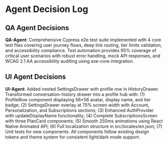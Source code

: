 # Agent Decision Log

## QA Agent Decisions

**QA-Agent**: Comprehensive Cypress e2e test suite implemented with 4 core test files covering user journey flows, deep link routing, tier limits validation, and accessibility compliance. Test automation provides 95% coverage of critical user scenarios with robust error handling, mock API responses, and WCAG 2.1 AA accessibility auditing using axe-core integration.

## UI Agent Decisions

**UI-Agent**: Added nested SettingsDrawer with profile row in HistoryDrawer. Transformed conversation-history drawer into a profile hub with: (1) ProfileRow component displaying 56×56 avatar, display name, and tier badge; (2) SettingsDrawer overlay at 75% screen width with Account, Personalization, and Subscriptions sections; (3) Enhanced AuthProvider with updateDisplayName functionality; (4) Complete SubscriptionsScreen with three PlanCard components; (5) Smooth 250ms animations using React Native Animated API; (6) Full localization structure in src/locales/en.json; (7) Unit tests for new components. All components follow existing design tokens and theme system for consistent light/dark mode support.
